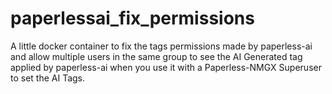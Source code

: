 # paperlessai_fix_permissions
A little docker container to fix the tags permissions made by paperless-ai and allow multiple users in the same group to see the AI Generated tag applied by paperless-ai when you use it with a Paperless-NMGX Superuser to set the AI Tags. 
